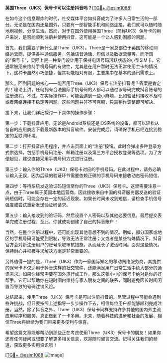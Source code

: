 **英国Three（UK3）保号卡可以注册抖音吗？**[[TG💪+ @esim1088](https://t.me/s/esim1088)]

在如今这个信息爆炸的时代，社交媒体平台如抖音成为了许多人日常生活的一部分。无论是在国内还是国外，只要有一部智能手机和网络连接，我们就可以随时随地刷视频、分享生活。然而，对于在国外使用英国Three（简称UK3）保号卡的用户来说，是否能顺利注册并使用抖音，这可能是一个让人感到困惑的问题。

首先，我们需要了解什么是Three（UK3）。Three是一家总部位于英国的移动网络运营商，提供各种通信服务，包括语音通话、短信以及数据流量等。而所谓的“保号卡”，实际上是一种专门设计用于保持电话号码活跃状态的小型SIM卡。它通常被用来维持手机号码的有效性，尤其是在用户暂时无法正常使用主卡的情况下。这种卡虽然小巧便捷，但其功能相对有限，主要集中在基本的通讯需求上。

那么，回到问题的核心——能否用Three（UK3）保号卡注册抖音呢？答案是肯定的！理论上讲，任何拥有合法国际手机号码的人都可以通过该号码完成抖音账号的注册流程。不过，在实际操作中，可能会遇到一些小麻烦，比如验证码接收不及时或者网络连接不稳定等问题。这些问题并非不可克服，只需稍作调整即可解决。

接下来，让我们详细探讨一下具体的操作步骤：

第一步：下载抖音应用。无论是Android系统还是iOS系统的设备，都可以轻松从各自的应用商店下载最新版本的抖音软件。安装完成后，请确保手机已经连接到稳定的互联网环境。

第二步：打开抖音应用程序，并点击页面上的“注册”按钮。此时会弹出多种登录方式供选择，包括手机号码注册、邮箱注册以及第三方平台授权登录等选项。为了方便起见，建议直接采用手机号码方式进行注册。

第三步：输入你的Three（UK3）保号卡对应的手机号码。在此过程中，请务必确认输入无误，因为后续的验证环节需要依赖正确的手机号码来接收动态密码短信。

第四步：等待系统发送验证码短信至你的Three（UK3）保号卡。这里需要注意一点，由于Three属于英国本地运营商，因此接收来自中国的抖音服务器发送的验证码短信时，可能会存在一定的延迟现象。如果长时间未收到短信，请检查手机信号强度或尝试重新发送验证码请求。

第五步：输入接收到的验证码，然后设置个人密码以及其他必要信息，最后提交表单完成注册过程。至此，你就成功创建了自己的抖音账户！

当然，在整个注册过程中，还可能出现其他意想不到的情况。例如，部分国家或地区的手机号码可能受到限制，导致无法正常注册；又或者是某些特殊情况下，抖音官方会对新注册用户的账号采取审核措施，从而延长了激活时间。面对这些情况，保持耐心并积极寻求解决方案是非常重要的。

另外值得一提的是，Three（UK3）作为一家国际知名的移动网络服务商，其提供的保号卡不仅适用于抖音这样的社交软件，还能满足用户日常生活中绝大部分的通讯需求。如果你经常需要在国外旅行或工作，那么这张小小的保号卡绝对是你的好帮手。它可以帮助你在短时间内维持与家人朋友之间的联系，同时避免因长时间闲置而导致的号码注销风险。

总结起来，使用Three（UK3）保号卡是可以注册抖音的。尽管过程中可能会遇到些许挑战，但只要按照上述指导一步步操作下去，相信每位用户都能够顺利完成注册。当然，除了抖音之外，Three（UK3）保号卡同样支持许多其他的国内外主流应用程序和服务，真正做到了一卡多用。未来，随着科技的进步和社会的发展，相信Three将继续为我们带来更多便利与惊喜。

希望这篇文章能够帮助到那些正在考虑使用Three（UK3）保号卡的朋友！如果你还有任何疑问或想要了解更多相关信息，欢迎随时留言交流。记得关注我们的频道，获取更多实用资讯哦！

[[TG💪+ @esim1088](https://t.me/s/esim1088) ![Image](https://i.postimg.cc/4NQfJmqS/Snipaste-2025-05-13-00-14-12.png)]